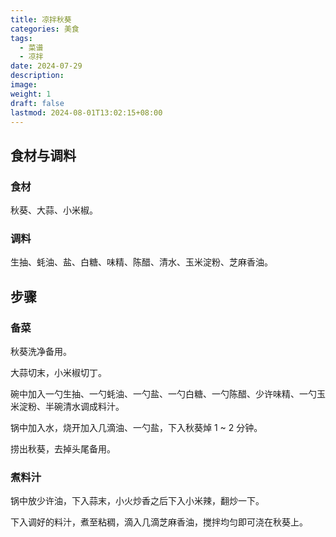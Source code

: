 ```yaml
---
title: 凉拌秋葵
categories: 美食
tags:
  - 菜谱
  - 凉拌
date: 2024-07-29
description: 
image: 
weight: 1
draft: false
lastmod: 2024-08-01T13:02:15+08:00
---
```



## 食材与调料

### 食材

秋葵、大蒜、小米椒。

### 调料

生抽、蚝油、盐、白糖、味精、陈醋、清水、玉米淀粉、芝麻香油。

## 步骤

### 备菜

秋葵洗净备用。

大蒜切末，小米椒切丁。

碗中加入一勺生抽、一勺蚝油、一勺盐、一勺白糖、一勺陈醋、少许味精、一勺玉米淀粉、半碗清水调成料汁。

锅中加入水，烧开加入几滴油、一勺盐，下入秋葵焯 1 ~ 2 分钟。

捞出秋葵，去掉头尾备用。

### 煮料汁

锅中放少许油，下入蒜末，小火炒香之后下入小米辣，翻炒一下。

下入调好的料汁，煮至粘稠，滴入几滴芝麻香油，搅拌均匀即可浇在秋葵上。


